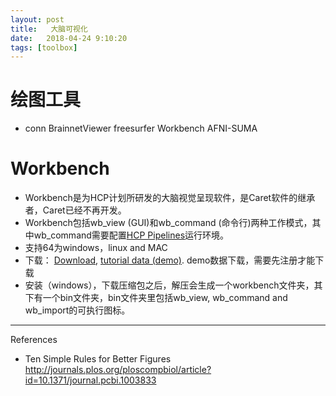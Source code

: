 ```yaml
---
layout: post
title:   大脑可视化
date:   2018-04-24 9:10:20
tags: [toolbox]
---
```




# 绘图工具

* conn BrainnetViewer freesurfer Workbench AFNI-SUMA

# Workbench
* Workbench是为HCP计划所研发的大脑视觉呈现软件，是Caret软件的继承者，Caret已经不再开发。
* Workbench包括wb_view (GUI)和wb_command (命令行)两种工作模式，其中wb_command需要配置[HCP Pipelines](https://github.com/Washington-University/Pipelines)运行环境。
* 支持64为windows，linux and MAC
* 下载： [Download](https://www.humanconnectome.org/software/get-connectome-workbench), [tutorial data (demo)](https://www.humanconnectome.org/software/get-connectome-workbench). demo数据下载，需要先注册才能下载
* 安装（windows），下载压缩包之后，解压会生成一个workbench文件夹，其下有一个bin文件夹，bin文件夹里包括wb_view, wb_command and wb_import的可执行图标。

****
References
* Ten Simple Rules for Better Figures http://journals.plos.org/ploscompbiol/article?id=10.1371/journal.pcbi.1003833
